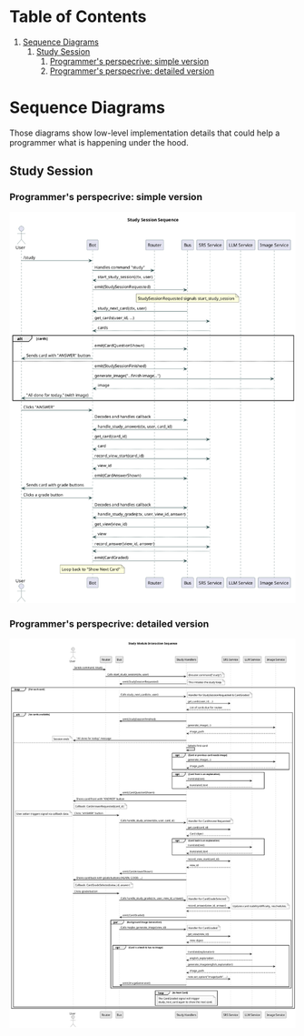 
# Table of Contents

1.  [Sequence Diagrams](#orgfb52a26)
    1.  [Study Session](#org40a0077)
        1.  [Programmer's perspecrive: simple version](#org4c43668)
        2.  [Programmer's perspecrive: detailed version](#org9073227)


<a id="orgfb52a26"></a>

# Sequence Diagrams

Those diagrams show low-level implementation details that could help a programmer what is happening under the hood.


<a id="org40a0077"></a>

## Study Session


<a id="org4c43668"></a>

### Programmer's perspecrive: simple version

![img](./sequence_studying_low_level.png)


<a id="org9073227"></a>

### Programmer's perspecrive: detailed version

![img](./sequence_studying_lowest_level.png)

